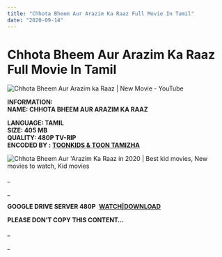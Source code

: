 ```yaml
---
title: "Chhota Bheem Aur Arazim Ka Raaz Full Movie In Tamil"
date: "2020-09-14"
---
```


# Chhota Bheem Aur Arazim Ka Raaz Full Movie In Tamil

![Chhota Bheem Aur Arazim ka Raaz | New Movie - YouTube](https://i.ytimg.com/vi/OVcS8ikRHHY/maxresdefault.jpg)

**INFORMATION:  
NAME: CHHOTA BHEEM AUR ARAZIM KA RAAZ**

**LANGUAGE: TAMIL  
SIZE: 405 MB  
QUALITY: 480P TV-RIP  
ENCODED BY :** **[TOONKIDS & TOON TAMIZHA](https://www.blogger.com/profile/06591381513114786044 "TOONKIDS & TOON TAMIZHA")**

![Chhota Bheem Aur 'Arazim Ka Raaz in 2020 | Best kid movies, New movies to  watch, Kid movies](https://i.pinimg.com/originals/9b/f6/50/9bf650739fe52babe42e08d4f30e186a.jpg)

_

_

**GOOGLE DRIVE SERVER 480P**  **[WATCH|DOWNLOAD](https://gplinks.co/BJsm)**

**PLEASE DON’T COPY THIS CONTENT…**



_









_
